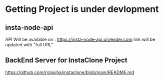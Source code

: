 # Getting Project is under devlopment

## insta-node-api
API Will be available on :
https://insta-node-api.onrender.com
link will be updated with "full URL"

## BackEnd Server for InstaClone Project
https://github.com/rjrajujha/instaclone/blob/main/README.md

